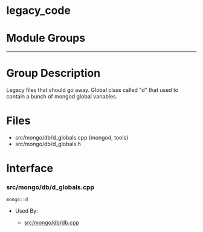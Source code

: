 # legacy\_code

# Module Groups

-------------

# Group Description
Legacy files that should go away. Global class called "d" that used to contain a bunch of mongod  global variables.

# Files
- src/mongo/db/d\_globals.cpp   (mongod, tools)
- src/mongo/db/d\_globals.h

# Interface

### src/mongo/db/d\_globals.cpp

<div></div>

    mongo::d

- Used By:

    - [src/mongo/db/db.cpp](../mongos\_and\_mongod\_mains)
